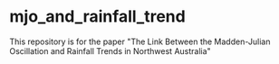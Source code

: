 # mjo_and_rainfall_trend

This repository is for the paper "The Link Between the Madden-Julian Oscillation and Rainfall Trends in Northwest Australia"